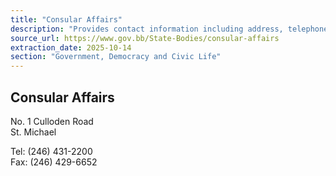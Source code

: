 ```yaml
---
title: "Consular Affairs"
description: "Provides contact information including address, telephone, and fax for the Consular Affairs office in Barbados."
source_url: https://www.gov.bb/State-Bodies/consular-affairs
extraction_date: 2025-10-14
section: "Government, Democracy and Civic Life"
---
```


## Consular Affairs

No. 1 Culloden Road  
St. Michael

Tel: (246) 431-2200  
Fax: (246) 429-6652
```